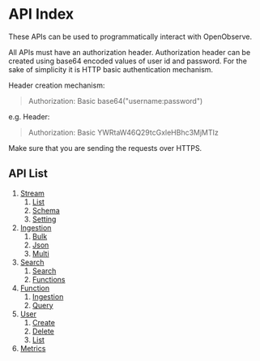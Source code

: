 # API Index

These APIs can be used to programmatically interact with OpenObserve.

All APIs must have an authorization header. Authorization header can be created using base64 encoded values of user id and password. For the sake of simplicity it is HTTP basic authentication mechanism.


Header creation mechanism:

> Authorization: Basic base64("username:password")

e.g. Header:

> Authorization: Basic YWRtaW46Q29tcGxleHBhc3MjMTIz

Make sure that you are sending the requests over HTTPS.

## API List

1. [Stream](stream/)
    1. [List](stream/list)
    1. [Schema](stream/schema)
    1. [Setting](stream/setting)
1. [Ingestion](ingestion/)
    1. [Bulk](ingestion/bulk)
    1. [Json](ingestion/json)
    1. [Multi](ingestion/multi)
1. [Search](search/)
    1. [Search](search/search)
    1. [Functions](search/functions)
1. [Function](function/)
    1. [Ingestion](function/ingestion)
    1. [Query](function/query)
1. [User](user/)
    1. [Create](user/create)
    1. [Delete](user/delete)
    1. [List](user/list)
1. [Metrics](metrics)
